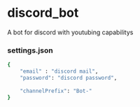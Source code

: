 # discord_bot
A bot for discord with youtubing capabilitys


### settings.json ###
```sh
{
	"email" : "discord mail",
	"password": "discord password",
	
	"channelPrefix": "Bot-"
}
```

